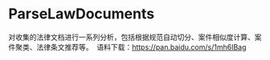 # ParseLawDocuments
对收集的法律文档进行一系列分析，包括根据规范自动切分、案件相似度计算、案件聚类、法律条文推荐等。
  语料下载：https://pan.baidu.com/s/1mh6IBag
